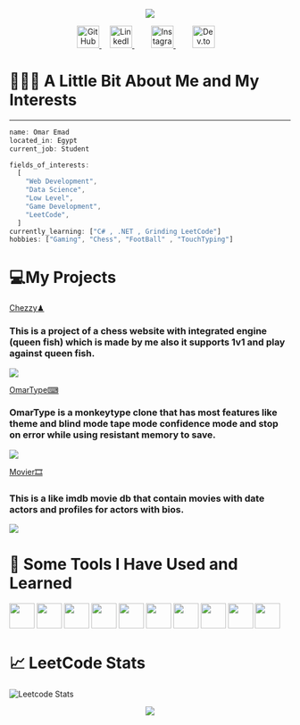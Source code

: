 <!-- That banner at the top -->
<p align="center">
  <img src="https://capsule-render.vercel.app/api?type=shark&height=298&color=gradient&text=Hi%20There👋&reversal=false&textBg=false&fontSize=81&animation=twinkling&desc=This%20is%20Omar%20Emad&fontColor=ffffff&descSize=22"/>
</p>


<p align="center">
  <a href="https://github.com/om3x4">
    <img src="https://raw.githubusercontent.com/OM3X4/OM3X4/main/assets/github.png" alt="GitHub" width="40"/>
  </a>
  <a href="https://linkedin.com/in/yourprofile" target="_blank" style="margin: 0 15px;">
    <img src="https://upload.wikimedia.org/wikipedia/commons/c/ca/LinkedIn_logo_initials.png" alt="LinkedIn" width="40">
  </a>
  <a href="https://www.instagram.com/om3x4e/" target="_blank" style="margin: 0 15px;">
    <img src="https://upload.wikimedia.org/wikipedia/commons/thumb/a/a5/Instagram_icon.png/1200px-Instagram_icon.png" alt="Instagram" width="40">
  </a>
  <a href="https://dev.to/om3x4" target="_blank" style="margin: 0 15px;">
    <img src="https://cdn.iconscout.com/icon/free/png-256/free-dev-dot-to-logo-icon-download-in-svg-png-gif-file-formats--technology-social-media-company-vol-2-pack-logos-icons-3147099.png" alt="Dev.to" width="40">
  </a>
</p>
<h1>👨🏻‍💻  A Little Bit About Me and My Interests</h1>


---



```javascript
name: Omar Emad
located_in: Egypt
current_job: Student

fields_of_interests:
  [
    "Web Development",
    "Data Science",
    "Low Level",
    "Game Development",
    "LeetCode",
  ]
currently_learning: ["C# , .NET , Grinding LeetCode"]
hobbies: ["Gaming", "Chess", "FootBall" , "TouchTyping"]
```
<p>
  <h1>💻My Projects</h1>
  <p>
    <a href="https://om3x4.github.io/Chezzy/" target="_blank">Chezzy♟</a>
    <h3>This is a project of a chess website with integrated engine (queen fish) which is made by me also it supports 1v1 and play against queen fish.</h3>
    <img src="https://github.com/user-attachments/assets/da470188-71e0-4bee-b24a-7a47e01e3280" />
  </p>
  <p>
    <a href="https://om3x4.github.io/Omartype/#/" target="_blank">OmarType⌨</a>
    <h3>OmarType is a monkeytype clone that has most features like theme and blind mode tape mode confidence mode and stop on error while using resistant memory to save.</h3>
    <img src="https://github.com/user-attachments/assets/a6869ffb-2837-4fe9-b33c-a933197612e2" />
  </p>
  <p>
    <a href="https://om3x4.github.io/Movier/" target="_blank">Movier🎞</a>
    <h3>This is a like imdb movie db that contain movies with date actors and profiles for actors with bios.</h3>
    <img src="https://github.com/user-attachments/assets/90430b73-6004-4c59-afdf-d24b0ab705db" />
  </p>
</p>



<h1>🚀  Some Tools I Have Used and Learned</h1>
<p align="left">
    <img src="https://upload.wikimedia.org/wikipedia/commons/thumb/9/9a/Visual_Studio_Code_1.35_icon.svg/512px-Visual_Studio_Code_1.35_icon.svg.png" width="45' height="45" />
    <img src="https://upload.wikimedia.org/wikipedia/commons/thumb/c/c3/Python-logo-notext.svg/701px-Python-logo-notext.svg.png" width="45' height="45" />
    <img src="https://upload.wikimedia.org/wikipedia/commons/thumb/1/18/ISO_C%2B%2B_Logo.svg/1822px-ISO_C%2B%2B_Logo.svg.png" width="45' height="45" />
    <img src="https://upload.wikimedia.org/wikipedia/commons/thumb/6/6a/JavaScript-logo.png/768px-JavaScript-logo.png" width="45' height="45" />
    <img src="https://upload.wikimedia.org/wikipedia/commons/thumb/a/a7/React-icon.svg/1200px-React-icon.svg.png" width="45' height="45" />
    <img src="https://seeklogo.com/images/H/html5-without-wordmark-color-logo-14D252D878-seeklogo.com.png" width="45' height="45" />
    <img src="https://upload.wikimedia.org/wikipedia/commons/d/d5/CSS3_logo_and_wordmark.svg" width="45' height="45" />
    <img src="https://upload.wikimedia.org/wikipedia/commons/thumb/d/d5/Tailwind_CSS_Logo.svg/2560px-Tailwind_CSS_Logo.svg.png" width="45' height="45" />
    <img src="https://www.svgrepo.com/show/354262/react-router.svg" width="45' height="45" />
    <img src="https://upload.wikimedia.org/wikipedia/commons/thumb/3/3f/Git_icon.svg/1200px-Git_icon.svg.png" width="45' height="45" />
</p>

<h1>📈 LeetCode Stats</h1>

![Leetcode Stats](https://leetcard.jacoblin.cool/OM3X4?ext=heatmap)








  <p align="center">
  <img src="https://raw.githubusercontent.com/Trilokia/Trilokia/379277808c61ef204768a61bbc5d25bc7798ccf1/bottom_header.svg"/>
</p>





